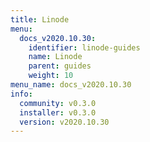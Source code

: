 ```yaml
---
title: Linode
menu:
  docs_v2020.10.30:
    identifier: linode-guides
    name: Linode
    parent: guides
    weight: 10
menu_name: docs_v2020.10.30
info:
  community: v0.3.0
  installer: v0.3.0
  version: v2020.10.30
---
```


